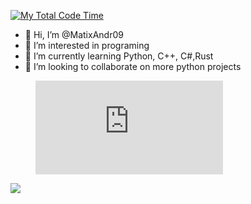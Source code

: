 [![My Total Code Time](https://wakatime.com/badge/user/018bd7d5-20a7-48f2-b2f1-7e6c6eb2c1f0.svg)](https://wakatime.com/@018bd7d5-20a7-48f2-b2f1-7e6c6eb2c1f0)

- 👋 Hi, I’m @MatixAndr09
- 👀 I’m interested in programing 
- 🌱 I’m currently learning Python, C++, C#,Rust
- 💞️ I’m looking to collaborate on more python projects

<figure><embed src="https://wakatime.com/share/@matixandr09/1a1e2184-43b4-45df-987e-b167e6cc12e2.svg"></embed></figure>

![](https://raw.githubusercontent.com/MatixAndr09/github-stats/master/generated/languages.svg#gh-dark-mode-only)
